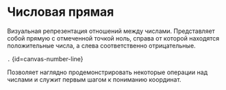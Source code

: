 # Числовая прямая

Визуальная репрезентация отношений между числами. Представляет собой прямую с отмеченной точкой ноль, справа от
которой находятся положительные числа, а слева соответственно отрицательные.

```.``` {id=canvas-number-line}

Позволяет наглядно продемонстрировать некоторые операции над числами и служит первым шагом к пониманию координат.